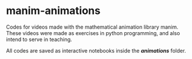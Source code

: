 # manim-animations


Codes for videos made with the mathematical animation library manim. These videos were made as exercises in python programming, and also intend to serve in teaching.

All codes are saved as interactive notebooks inside the ***animations*** folder.
